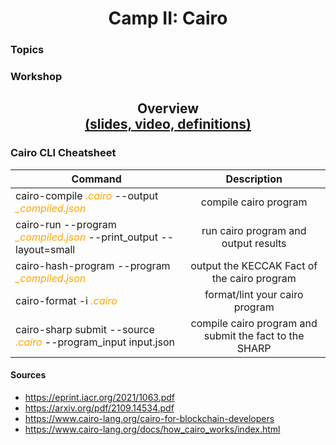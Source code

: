 <h1 align="center">Camp II: Cairo</h1>

### Topics

<ol>
    <!-- <li><a>Zero Knowledge Proofs</a></a> -->
</ol>

### Workshop

<h2 align="center">
    Overview
    <br>
    <a href="https://docs.google.com/presentation/d/1h6-u_OmTq37EAywzNaMb9v2gV847JVcY96wYLAM-HX8/edit?usp=sharing">
    (slides,
    </a>
    <a href="">
    video,
    </a>
    <a href="">
    definitions)
    </a>
</h2>

### Cairo CLI Cheatsheet
| Command        | Description           |
| ------------- |:-------------:|
| cairo-compile <span style="color:orange;">*.cairo*</span> --output <span style="color:orange;">*_compiled.json*</span> | compile cairo program |
| cairo-run --program <span style="color:orange;">*_compiled.json*</span> --print_output --layout=small | run cairo program and output results |
| cairo-hash-program --program <span style="color:orange;">*_compiled.json*</span> | output the KECCAK Fact of the cairo program |
| cairo-format -i <span style="color:orange;">*.cairo*</span> | format/lint your cairo program |
| cairo-sharp submit --source <span style="color:orange;">*.cairo*</span> --program_input input.json | compile cairo program and submit the fact to the SHARP |

#### Sources

- <https://eprint.iacr.org/2021/1063.pdf>
- <https://arxiv.org/pdf/2109.14534.pdf>
- <https://www.cairo-lang.org/cairo-for-blockchain-developers>
- <https://www.cairo-lang.org/docs/how_cairo_works/index.html>

